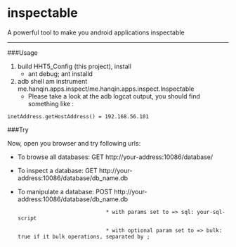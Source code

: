 inspectable
===========

A powerful tool to make you android applications inspectable

---

###Usage

1. build HHT5_Config (this project), install
    * ant debug; ant installd
2. adb shell am instrument me.hanqin.apps.inspect/me.hanqin.apps.inspect.Inspectable
    * Please take a look at the adb logcat output, you should find something like :
```
inetAddress.getHostAddress() = 192.168.56.101
```

###Try

Now, open you browser and try following urls:

* To browse all databases:     GET http://your-address:10086/database/

* To inspect a database:       GET http://your-address:10086/database/db_name.db

* To manipulate a database:    POST http://your-address:10086/database/db_name.db

                                  * with params set to => sql: your-sql-script

                                  * with optional param set to => bulk: true if it bulk operations, separated by ;



